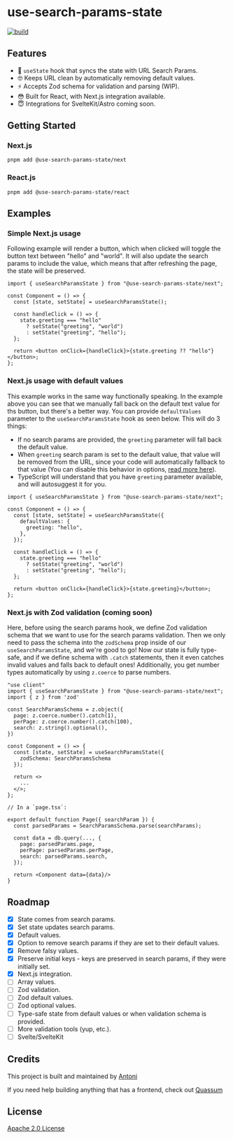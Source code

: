 # use-search-params-state

[![build](https://github.com/bring-shrubbery/use-search-params-state/actions/workflows/ci.yml/badge.svg)](https://github.com/bring-shrubbery/use-search-params-state/actions/workflows/ci.yml)

## Features

- 🚀 `useState` hook that syncs the state with URL Search Params.
- 🤓 Keeps URL clean by automatically removing default values.
- ⚡️ Accepts Zod schema for validation and parsing (WIP).
- 😳 Built for React, with Next.js integration available.
- 😇 Integrations for SvelteKit/Astro coming soon.

## Getting Started

### Next.js

`pnpm add @use-search-params-state/next`

### React.js

`pnpm add @use-search-params-state/react`

## Examples

### Simple Next.js usage

Following example will render a button, which when clicked will toggle the button text between "hello" and "world". It will also update the search params to include the value, which means that after refreshing the page, the state will be preserved.

```tsx
import { useSearchParamsState } from "@use-search-params-state/next";

const Component = () => {
  const [state, setState] = useSearchParamsState();

  const handleClick = () => {
    state.greeting === "hello"
      ? setState("greeting", "world")
      : setState("greeting", "hello");
  };

  return <button onClick={handleClick}>{state.greeting ?? "hello"}</button>;
};
```

### Next.js usage with default values

This example works in the same way functionally speaking. In the example above you can see that we manually fall back on the default text value for ths button, but there's a better way. You can provide `defaultValues` parameter to the `useSearchParamsState` hook as seen below. This will do 3 things:

- If no search params are provided, the `greeting` parameter will fall back the default value.
- When `greeting` search param is set to the default value, that value will be removed from the URL, since your code will automatically fallback to that value (You can disable this behavior in options, [read more here](/#todo)).
- TypeScript will understand that you have `greeting` parameter available, and will autosuggest it for you.

```tsx
import { useSearchParamsState } from "@use-search-params-state/next";

const Component = () => {
  const [state, setState] = useSearchParamsState({
    defaultValues: {
      greeting: "hello",
    },
  });

  const handleClick = () => {
    state.greeting === "hello"
      ? setState("greeting", "world")
      : setState("greeting", "hello");
  };

  return <button onClick={handleClick}>{state.greeting}</button>;
};
```

### Next.js with Zod validation (coming soon)

Here, before using the search params hook, we define Zod validation schema that we want to use for the search params validation. Then we only need to pass the schema into the `zodSchema` prop inside of our `useSearchParamsState`, and we're good to go! Now our state is fully type-safe, and if we define schema with `.catch` statements, then it even catches invalid values and falls back to default ones! Additionally, you get number types automatically by using `z.coerce` to parse numbers.

```tsx
"use client"
import { useSearchParamsState } from "@use-search-params-state/next";
import { z } from 'zod'

const SearchParamsSchema = z.object({
  page: z.coerce.number().catch(1),
  perPage: z.coerce.number().catch(100),
  search: z.string().optional(),
})

const Component = () => {
  const [state, setState] = useSearchParamsState({
    zodSchema: SearchParamsSchema
  });

  return <>
    ...
  </>;
};

// In a `page.tsx`:

export default function Page({ searchParam }) {
  const parsedParams = SearchParamsSchema.parse(searchParams);

  const data = db.query(..., {
    page: parsedParams.page,
    perPage: parsedParams.perPage,
    search: parsedParams.search,
  });

  return <Component data={data}/>
}
```

## Roadmap

- [x] State comes from search params.
- [x] Set state updates search params.
- [x] Default values.
- [x] Option to remove search params if they are set to their default values.
- [x] Remove falsy values.
- [x] Preserve initial keys - keys are preserved in search params, if they were initially set.
- [x] Next.js integration.
- [ ] Array values.
- [ ] Zod validation.
- [ ] Zod default values.
- [ ] Zod optional values.
- [ ] Type-safe state from default values or when validation schema is provided.
- [ ] More validation tools (yup, etc.).
- [ ] Svelte/SvelteKit

## Credits

This project is built and maintained by [Antoni](https://github.com/bring-shrubbery)

If you need help building anything that has a frontend, check out [Quassum](https://quassum.com)

## License

[Apache 2.0 License](./LICENSE)
